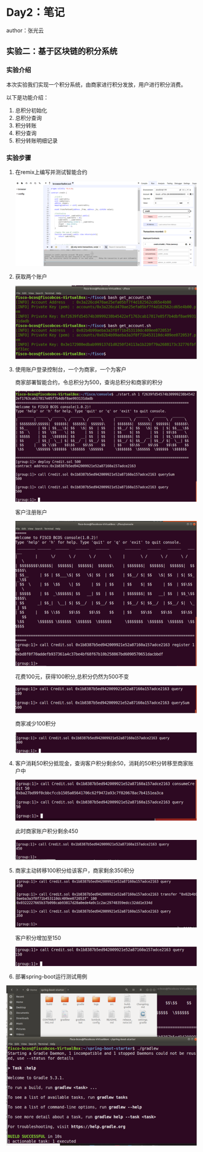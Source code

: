 # Day2：笔记

author：张光云

## 实验二：基于区块链的积分系统

### 实验介绍

本次实验我们实现一个积分系统，由商家进行积分发放，用户进行积分消费。

以下是功能介绍：

1. 总积分初始化
2. 总积分查询
3. 积分转账
4. 积分查询
5. 积分转账明细记录

### 实验步骤

1. 在remix上编写并测试智能合约

   ![9](.//assets/9.png)

2. 获取两个账户

   ![account](.//assets/account.png)

3. 使用账户登录控制台，一个为商家，一个为客户

   商家部署智能合约，令总积分为500，查询总积分和商家的积分

   ![1](.//assets/1.png)

   
   客户注册账户

   ![2](.//assets/2.png)

   
   花费100元，获得100积分,总积分仍然为500不变

   ![4](.//assets/4.png)

   

   商家减少100积分

   ![3](.//assets/3.png)

4. 客户消耗50积分抵现金，查询客户积分剩余50，消耗的50积分转移至商家账户中

   ![5](.//assets/5.png)


   此时商家账户积分剩余450

   ![6](.//assets/6.png)

5. 商家主动转移100积分给该客户，商家剩余350积分

   ![7](.//assets/7.png)

   
   客户积分增加至150

   ![8](.//assets/8.png)

6. 部署spring-boot运行测试用例

![测试](.//assets/测试.png)
